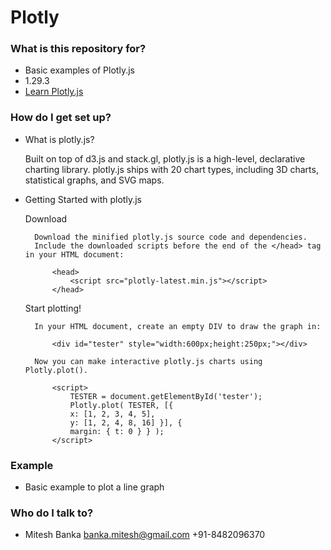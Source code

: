 # Plotly #

### What is this repository for? ###

* Basic examples of Plotly.js
* 1.29.3
* [Learn Plotly.js](https://plot.ly/javascript/getting-started/)

### How do I get set up? ###

* What is plotly.js?

	Built on top of d3.js and stack.gl, plotly.js is a high-level, declarative charting library. plotly.js ships with 20 chart types, including 3D charts, statistical graphs, and SVG maps. 

* Getting Started with plotly.js

	Download
	
		Download the minified plotly.js source code and dependencies.
		Include the downloaded scripts before the end of the </head> tag in your HTML document:
			
			<head>
				<script src="plotly-latest.min.js"></script>
			</head>
	
	Start plotting!

		In your HTML document, create an empty DIV to draw the graph in:

			<div id="tester" style="width:600px;height:250px;"></div>

		Now you can make interactive plotly.js charts using Plotly.plot().

			<script>
				TESTER = document.getElementById('tester');
				Plotly.plot( TESTER, [{
				x: [1, 2, 3, 4, 5],
				y: [1, 2, 4, 8, 16] }], {
				margin: { t: 0 } } );
			</script>

### Example ###

* Basic example to plot a line graph

	<html>
    	<head>
        	<title>Basic Line Plot</title>
    	</head>
    	<body>
        	<div id="myDiv"><!-- Plotly chart will be drawn inside this DIV --></div>
        	<script src="/web/assets/js/plotly-latest.min.js"></script>
        	<script>
            	var trace1 = {
            	x: [1, 2, 3, 4], 
            	y: [10, 15, 13, 17], 
            	type: 'scatter'
            	};
            	var trace2 = {
            	x: [1, 2, 3, 4], 
            	y: [16, 5, 11, 9], 
            	type: 'scatter'
            	};
            	var data = [trace1, trace2];
            	var layout = {
            	title:'Basic Line Plot'
            	};
            	Plotly.newPlot('myDiv', data, layout);
        	</script>
    	</body>
	</html>

        



### Who do I talk to? ###

* Mitesh Banka
	banka.mitesh@gmail.com
	+91-8482096370
